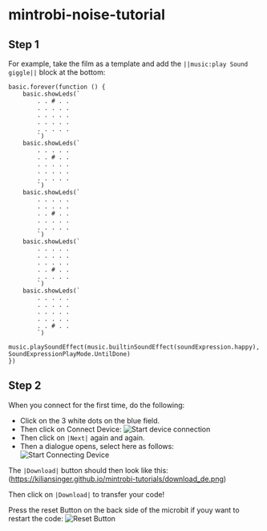 # mintrobi-noise-tutorial
## Step 1
For example, take the film as a template and add the
``||music:play Sound giggle||`` block at the bottom:

```blocks
basic.forever(function () {
    basic.showLeds(`
        . . # . .
        . . . . .
        . . . . .
        . . . . .
        . . . . .
        `)
    basic.showLeds(`
        . . . . .
        . . # . .
        . . . . .
        . . . . .
        . . . . .
        `)
    basic.showLeds(`
        . . . . .
        . . . . .
        . . # . .
        . . . . .
        . . . . .
        `)
    basic.showLeds(`
        . . . . .
        . . . . .
        . . . . .
        . . # . .
        . . . . .
        `)
    basic.showLeds(`
        . . . . .
        . . . . .
        . . . . .
        . . . . .
        . . # . .
        `)
     music.playSoundEffect(music.builtinSoundEffect(soundExpression.happy), SoundExpressionPlayMode.UntilDone)
})
```
## Step 2
When you connect for the first time, do the following:
* Click on the 3 white dots on the blue field.
* Then click on Connect Device:
![Start device connection](https://kiliansinger.github.io/mintrobi-tutorials/connect_start_de.png)
* Then click on `|Next|` again and again.
* Then a dialogue opens, select here as follows:
![Start Connecting Device](https://kiliansinger.github.io/mintrobi-tutorials/connect_de.png)

The `|Download|` button should then look like this:
(https://kiliansinger.github.io/mintrobi-tutorials/download_de.png) 

Then click on `|Download|` to transfer your code!

Press the reset Button on the back side of the microbit if youy want to restart the code:
![Reset Button](https://s3.amazonaws.com/cdn.freshdesk.com/data/helpdesk/attachments/production/19067466923/original/iPH690ko6mt0STYSgz8v_sYFUoz4BnlJsQ.png?1604662044)